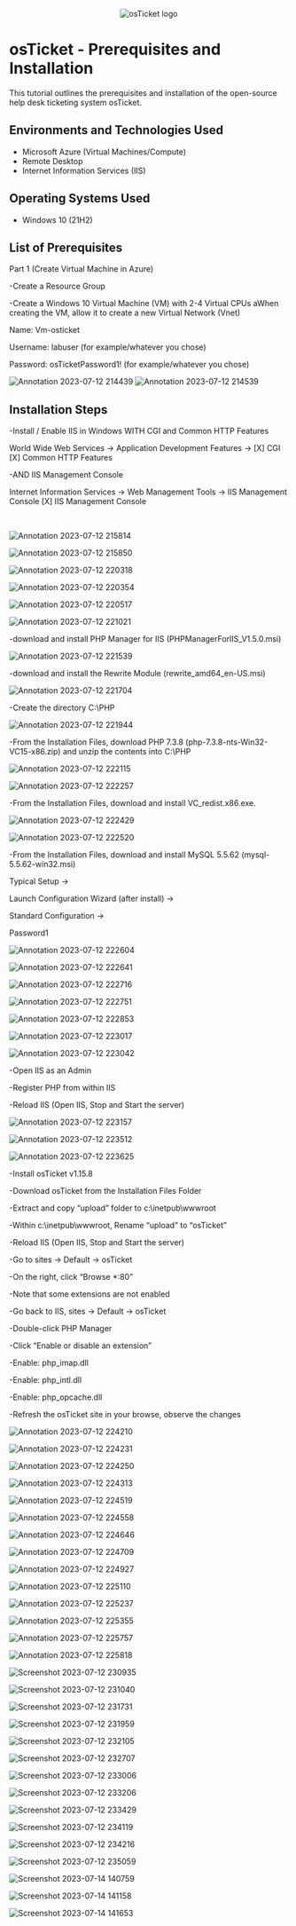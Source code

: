 <p align="center">
<img src="https://i.imgur.com/Clzj7Xs.png" alt="osTicket logo"/>
</p>

<h1>osTicket - Prerequisites and Installation</h1>
This tutorial outlines the prerequisites and installation of the open-source help desk ticketing system osTicket.<br />


<h2>Environments and Technologies Used</h2>

- Microsoft Azure (Virtual Machines/Compute)
- Remote Desktop
- Internet Information Services (IIS)

<h2>Operating Systems Used </h2>

- Windows 10</b> (21H2)

<h2>List of Prerequisites</h2>

Part 1 (Create Virtual Machine in Azure)

-Create a Resource Group

-Create a Windows 10 Virtual Machine (VM) with 2-4 Virtual CPUs
  aWhen creating the VM, allow it to create a new Virtual Network (Vnet)

Name: Vm-osticket

Username: labuser (for example/whatever you chose)

Password: osTicketPassword1! (for example/whatever you chose)

  
![Annotation 2023-07-12 214439](https://github.com/isobarh/osticket-prereqs/assets/139295370/9e9145db-946d-44e2-8f5b-64e3fc962da9)
![Annotation 2023-07-12 214539](https://github.com/isobarh/osticket-prereqs/assets/139295370/21fdc0a7-db76-4aa1-9696-67b06dcae9ef)


<h2>Installation Steps</h2>
<p>
  -Install / Enable IIS in Windows WITH CGI and Common HTTP Features

  World Wide Web Services -> Application Development Features ->
  [X] CGI
  [X] Common HTTP Features

-AND IIS Management Console

  Internet Information Services -> Web Management Tools -> IIS Management Console
	[X] IIS Management Console
 </p>
<br />

![Annotation 2023-07-12 215814](https://github.com/isobarh/osticket-prereqs/assets/139295370/d4a96a64-d0f1-47c0-9f66-cbad64a5112b)

![Annotation 2023-07-12 215850](https://github.com/isobarh/osticket-prereqs/assets/139295370/1cda395d-4eb2-4391-ad9b-14d071aaa04d)

![Annotation 2023-07-12 220318](https://github.com/isobarh/osticket-prereqs/assets/139295370/27db6fce-06a5-4aa7-9f4b-f82db09f4b15)

![Annotation 2023-07-12 220354](https://github.com/isobarh/osticket-prereqs/assets/139295370/c2765ed3-0076-4851-bbb6-f600d08ac053)

![Annotation 2023-07-12 220517](https://github.com/isobarh/osticket-prereqs/assets/139295370/e41aa659-5a34-4f9f-a3f5-449f17cb14fd)

![Annotation 2023-07-12 221021](https://github.com/isobarh/osticket-prereqs/assets/139295370/597be610-8e24-4ecf-9a48-d4edb0efd0f8)


-download and install PHP Manager for IIS (PHPManagerForIIS_V1.5.0.msi)


![Annotation 2023-07-12 221539](https://github.com/isobarh/osticket-prereqs/assets/139295370/5c039bba-ed2a-4f3e-8693-b5cf03ea56d8)


-download and install the Rewrite Module (rewrite_amd64_en-US.msi)


![Annotation 2023-07-12 221704](https://github.com/isobarh/osticket-prereqs/assets/139295370/882d403b-e8e6-41cc-945a-3bbd225e9f99)


-Create the directory C:\PHP

![Annotation 2023-07-12 221944](https://github.com/isobarh/osticket-prereqs/assets/139295370/a8fc594e-c9d0-4c6d-a211-81d155cfc9b8)

-From the Installation Files, download PHP 7.3.8 (php-7.3.8-nts-Win32-VC15-x86.zip) and unzip the contents into C:\PHP

![Annotation 2023-07-12 222115](https://github.com/isobarh/osticket-prereqs/assets/139295370/7423c733-fd92-45a7-82e6-d42e37622414)

![Annotation 2023-07-12 222257](https://github.com/isobarh/osticket-prereqs/assets/139295370/e7ef52a3-6e29-4339-820f-afca86b92582)

-From the Installation Files, download and install VC_redist.x86.exe.

![Annotation 2023-07-12 222429](https://github.com/isobarh/osticket-prereqs/assets/139295370/7cd1e34d-e648-4785-8608-da05a3ed9813)

![Annotation 2023-07-12 222520](https://github.com/isobarh/osticket-prereqs/assets/139295370/54070083-08c6-42c4-95bb-7f2b208b6af0)

-From the Installation Files, download and install MySQL 5.5.62 (mysql-5.5.62-win32.msi)

Typical Setup -> 

Launch Configuration Wizard (after install) -> 

Standard Configuration ->

Password1

![Annotation 2023-07-12 222604](https://github.com/isobarh/osticket-prereqs/assets/139295370/d0d4f3b0-b378-487b-95ad-ecc1d52167ad)

![Annotation 2023-07-12 222641](https://github.com/isobarh/osticket-prereqs/assets/139295370/ca5f3e85-cd91-4518-b6b3-6e4cffcf319e)

![Annotation 2023-07-12 222716](https://github.com/isobarh/osticket-prereqs/assets/139295370/855c82ba-56e5-4187-9b5c-36116d81fbc2)

![Annotation 2023-07-12 222751](https://github.com/isobarh/osticket-prereqs/assets/139295370/0e31b7a0-c112-4f06-9da3-fdc23843fcb8)

![Annotation 2023-07-12 222853](https://github.com/isobarh/osticket-prereqs/assets/139295370/4f0baa92-21ff-4a79-a7b7-eaf70d3481f4)

![Annotation 2023-07-12 223017](https://github.com/isobarh/osticket-prereqs/assets/139295370/4c5a414c-2398-42f4-87c5-f83bc3961223)

![Annotation 2023-07-12 223042](https://github.com/isobarh/osticket-prereqs/assets/139295370/4b6cc1f8-ad30-49a0-a4ff-48e79c8fb5bf)

-Open IIS as an Admin

-Register PHP from within IIS

-Reload IIS (Open IIS, Stop and Start the server)


![Annotation 2023-07-12 223157](https://github.com/isobarh/osticket-prereqs/assets/139295370/73c0aa08-84ce-4095-8c25-7af2db2f1ced)

![Annotation 2023-07-12 223512](https://github.com/isobarh/osticket-prereqs/assets/139295370/d2c3760e-18f9-41d5-9a66-f3711f8350a6)

![Annotation 2023-07-12 223625](https://github.com/isobarh/osticket-prereqs/assets/139295370/a81915bf-1403-41c9-87e3-45f5c8c50115)

-Install osTicket v1.15.8

-Download osTicket from the Installation Files Folder

-Extract and copy “upload” folder to c:\inetpub\wwwroot

-Within c:\inetpub\wwwroot, Rename “upload” to “osTicket”

-Reload IIS (Open IIS, Stop and Start the server)

-Go to sites -> Default -> osTicket

-On the right, click “Browse *:80”

-Note that some extensions are not enabled

-Go back to IIS, sites -> Default -> osTicket

-Double-click PHP Manager

-Click “Enable or disable an extension”

-Enable: php_imap.dll

-Enable: php_intl.dll

-Enable: php_opcache.dll

-Refresh the osTicket site in your browse, observe the changes


![Annotation 2023-07-12 224210](https://github.com/isobarh/osticket-prereqs/assets/139295370/113dc03f-aca9-4f34-8772-b079d0409752)

![Annotation 2023-07-12 224231](https://github.com/isobarh/osticket-prereqs/assets/139295370/f46b3590-bd23-4df9-a7c6-4a2319885fef)

![Annotation 2023-07-12 224250](https://github.com/isobarh/osticket-prereqs/assets/139295370/05a08163-21c7-44a7-9e33-bb1c8d8327f9)

![Annotation 2023-07-12 224313](https://github.com/isobarh/osticket-prereqs/assets/139295370/9f9bb22b-0edb-4a32-b52c-d08abd8af783)

![Annotation 2023-07-12 224519](https://github.com/isobarh/osticket-prereqs/assets/139295370/f10cf505-d175-47af-a3a5-54eda5c95c69)

![Annotation 2023-07-12 224558](https://github.com/isobarh/osticket-prereqs/assets/139295370/e93fb340-d041-4816-b00f-2c482e8016ef)

![Annotation 2023-07-12 224646](https://github.com/isobarh/osticket-prereqs/assets/139295370/d7009fdc-e9ad-42e1-b28b-ffb85c5d25c7)

![Annotation 2023-07-12 224709](https://github.com/isobarh/osticket-prereqs/assets/139295370/06114ab5-0ced-466b-b3c5-02c0b7462e0d)

![Annotation 2023-07-12 224927](https://github.com/isobarh/osticket-prereqs/assets/139295370/8b544d47-bc50-4ba8-8206-625781e31126)

![Annotation 2023-07-12 225110](https://github.com/isobarh/osticket-prereqs/assets/139295370/2a38e810-322f-4651-83ca-d823bb0b46ff)

![Annotation 2023-07-12 225237](https://github.com/isobarh/osticket-prereqs/assets/139295370/8c64565b-a23a-4102-bf70-d8965a0fc0b6)

![Annotation 2023-07-12 225355](https://github.com/isobarh/osticket-prereqs/assets/139295370/76bab04a-ae31-4971-a55d-c2cfc14af70c)

![Annotation 2023-07-12 225757](https://github.com/isobarh/osticket-prereqs/assets/139295370/85b7572e-d418-404d-a986-4b32e8a4c6f3)

![Annotation 2023-07-12 225818](https://github.com/isobarh/osticket-prereqs/assets/139295370/1421525f-a007-431a-a3e9-ac4fd7d77ffb)

![Screenshot 2023-07-12 230935](https://github.com/isobarh/osticket-prereqs/assets/139295370/05040f06-5929-4659-b55e-6196d8215082)

![Screenshot 2023-07-12 231040](https://github.com/isobarh/osticket-prereqs/assets/139295370/9cd808e3-60ce-449c-b24c-4eee040171fc)

![Screenshot 2023-07-12 231731](https://github.com/isobarh/osticket-prereqs/assets/139295370/3889bb40-24e5-457b-a107-b506997226df)

![Screenshot 2023-07-12 231959](https://github.com/isobarh/osticket-prereqs/assets/139295370/867d7ab6-106e-4f76-99c0-7c23b5c9231b)

![Screenshot 2023-07-12 232105](https://github.com/isobarh/osticket-prereqs/assets/139295370/425e59e9-6774-4701-9267-1c102805da9f)

![Screenshot 2023-07-12 232707](https://github.com/isobarh/osticket-prereqs/assets/139295370/1394c30c-8980-4355-995c-5551bc67ea63)

![Screenshot 2023-07-12 233006](https://github.com/isobarh/osticket-prereqs/assets/139295370/bc802069-723c-49b4-9ea2-1ae735e7d580)

![Screenshot 2023-07-12 233206](https://github.com/isobarh/osticket-prereqs/assets/139295370/073d0075-2c75-42de-ab93-0aad34a6e104)

![Screenshot 2023-07-12 233429](https://github.com/isobarh/osticket-prereqs/assets/139295370/a6fb71c6-bf2d-4679-94aa-9dddfaeec38d)

![Screenshot 2023-07-12 234119](https://github.com/isobarh/osticket-prereqs/assets/139295370/13b2ccd7-b185-4c33-a4e0-c635a35d0a74)

![Screenshot 2023-07-12 234216](https://github.com/isobarh/osticket-prereqs/assets/139295370/21b387d9-985b-4bf2-bb03-d4f7032aa8c7)

![Screenshot 2023-07-12 235059](https://github.com/isobarh/osticket-prereqs/assets/139295370/2c960ab2-b3bc-4568-baa0-27dd8d23c187)

![Screenshot 2023-07-14 140759](https://github.com/isobarh/osticket-prereqs/assets/139295370/54c0683a-5362-4518-9745-f98ab1e7c744)

![Screenshot 2023-07-14 141158](https://github.com/isobarh/osticket-prereqs/assets/139295370/5be29da0-d75b-4649-9cd4-46abd9648fc9)

![Screenshot 2023-07-14 141653](https://github.com/isobarh/osticket-prereqs/assets/139295370/2107490b-33f9-4d85-a5d0-8eeed07447a2)



